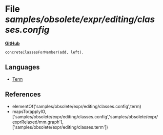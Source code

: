 # File _samples/obsolete/expr/editing/classes.config_
**[GitHub](https://github.com/softlang/yas/blob/master/samples/obsolete/expr/editing/classes.config)**
```
concreteClassesForMember(add, left).
```

## Languages
* [Term](../languages/Term.md)

## References
* elementOf('samples/obsolete/expr/editing/classes.config',term)
* mapsTo(applyIO,['samples/obsolete/expr/editing/classes.config','samples/obsolete/expr/exprRelaxed/mm.graph'],['samples/obsolete/expr/editing/classes.term'])
